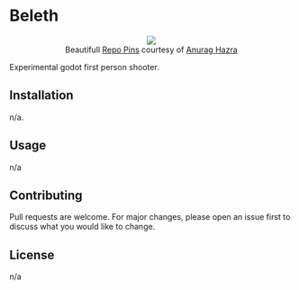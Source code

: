 # Beleth

<div style="text-align:center">
  <figure style="text-align:center">
    <a style="text-align:center" href="https://github.com/emaleth/beleth">
      <img src="https://github-readme-stats.vercel.app/api/pin/?username=Emaleth&repo=Beleth&show_owner=true&include_all_commits=true&title_color=e5b083&text_color=fbf7f3&icon_color=e5b083&bg_color=20283d" />
    </a>
    <figcaption>Beautifull <a href="https://github.com/anuraghazra/github-readme-stats">Repo Pins</a> courtesy of <a href="https://twitter.com/anuraghazru">Anurag Hazra</a></figcaption>
  </figure>
</div>

Experimental godot first person shooter.
<!--more-->
## Installation

n/a.


## Usage

n/a

## Contributing
Pull requests are welcome. For major changes, please open an issue first to discuss what you would like to change.


## License
n/a
